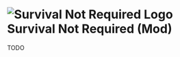 # ![Survival Not Required Logo](https://raw.githubusercontent.com/sungaila/SurvivalNotRequired/master/etc/Icon_64.png) Survival Not Required (Mod)

TODO